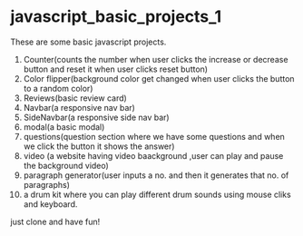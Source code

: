 # javascript_basic_projects_1
These are some basic javascript projects.
1. Counter(counts the number when user clicks the increase or decrease button and reset it when user clicks reset button)
2. Color flipper(background color get changed when user clicks the button to a random color)
3. Reviews(basic review card)
4. Navbar(a responsive nav bar)
5. SideNavbar(a responsive side nav bar)
6. modal(a basic modal)
7. questions(question section where we have some questions and when we click the button it shows the answer)
8. video (a website having video baackground ,user can play and pause the background video)
9. paragraph generator(user inputs a no. and then it generates that no. of paragraphs)
10. a drum kit where you can play different drum sounds using mouse cliks and keyboard.

just clone and have fun!
